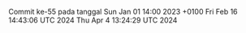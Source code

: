 Commit ke-55 pada tanggal Sun Jan 01 14:00 2023 +0100
Fri Feb 16 14:43:06 UTC 2024
Thu Apr  4 13:24:29 UTC 2024
